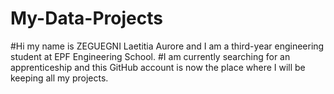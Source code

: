 # My-Data-Projects
#Hi my name is ZEGUEGNI Laetitia Aurore and I am a third-year engineering student at EPF Engineering School.
#I am currently searching for an apprenticeship and this GitHub account is now the place where I will be keeping all my projects.
